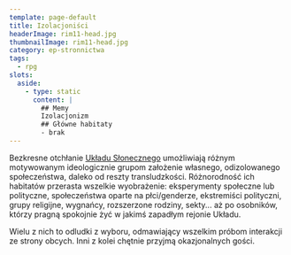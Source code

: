```yaml
---
template: page-default
title: Izolacjoniści
headerImage: rim11-head.jpg
thumbnailImage: rim11-head.jpg
category: ep-stronnictwa
tags:
  - rpg
slots:
  aside:
    - type: static
      content: |
        ## Memy
        Izolacjonizm
        ## Główne habitaty
        - brak
---
```

Bezkresne otchłanie [Układu Słonecznego](#) umożliwiają różnym motywowanym ideologicznie grupom założenie własnego, odizolowanego społeczeństwa, daleko od reszty transludzkości. Różnorodność ich habitatów przerasta wszelkie wyobrażenie: eksperymenty społeczne lub polityczne, społeczeństwa oparte na płci/genderze, ekstremiści polityczni, grupy religijne, wygnańcy, rozszerzone rodziny, sekty... aż po osobników, którzy pragną spokojnie żyć w jakimś zapadłym rejonie Układu.

Wielu z nich to odludki z wyboru, odmawiający wszelkim próbom interakcji ze strony obcych. Inni z kolei chętnie przyjmą okazjonalnych gości.
